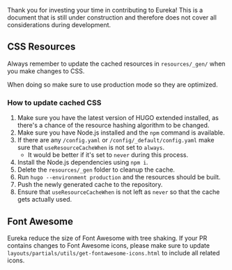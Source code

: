 Thank you for investing your time in contributing to Eureka! This is a document that is still under construction and therefore does not cover all considerations during development.

## CSS Resources

Always remember to update the cached resources in `resources/_gen/` when you make changes to CSS.

When doing so make sure to use production mode so they are optimized.

### How to update cached CSS

1. Make sure you have the latest version of HUGO extended installed, as there's a chance of the resource hashing algorithm to be changed.
2. Make sure you have Node.js installed and the `npm` command is available.
3. If there are any `/config.yaml` or `/config/_default/config.yaml` make sure that `useResourceCacheWhen` is not set to `always`.
    - It would be better if it's set to `never` during this process.
4. Install the Node.js dependencies using `npm i`.
5. Delete the `resources/_gen` folder to cleanup the cache.
6. Run `hugo --environment production` and the resources should be built.
7. Push the newly generated cache to the repository.
8. Ensure that `useResourceCacheWhen` is not left as `never` so that the cache gets actually used.

## Font Awesome

Eureka reduce the size of Font Awesome with tree shaking. If your PR contains changes to Font Awesome icons, please make sure to update `layouts/partials/utils/get-fontawesome-icons.html` to include all related icons.